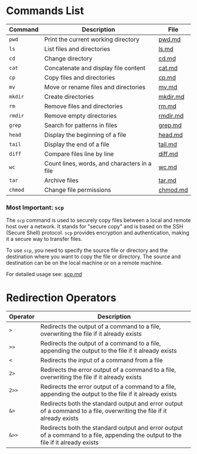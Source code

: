 # Commands List


| Command | Description | File |
|---------|-------------|------|
| `pwd`   | Print the current working directory | [pwd.md](pwd.md) |
| `ls`    | List files and directories | [ls.md](ls.md) |
| `cd`    | Change directory | [cd.md](cd.md) |
| `cat`   | Concatenate and display file content | [cat.md](cat.md) |
| `cp`    | Copy files and directories | [cp.md](cp.md) |
| `mv`    | Move or rename files and directories | [mv.md](mv.md) |
| `mkdir` | Create directories | [mkdir.md](mkdir.md) |
| `rm`    | Remove files and directories | [rm.md](rm.md) |
| `rmdir` | Remove empty directories | [rmdir.md](rmdir.md) |
| `grep`  | Search for patterns in files | [grep.md](grep.md) |
| `head`  | Display the beginning of a file | [head.md](head.md) |
| `tail`  | Display the end of a file | [tail.md](tail.md) |
| `diff`  | Compare files line by line | [diff.md](diff.md) |
| `wc`    | Count lines, words, and characters in a file | [wc.md](wc.md) |
| `tar`   | Archive files | [tar.md](tar.md) |
| `chmod` | Change file permissions | [chmod.md](chmod.md) |

### Most Important: `scp`

The `scp` command is used to securely copy files between a local and remote host over a network. It stands for "secure copy" and is based on the SSH (Secure Shell) protocol. `scp` provides encryption and authentication, making it a secure way to transfer files.

To use `scp`, you need to specify the source file or directory and the destination where you want to copy the file or directory. The source and destination can be on the local machine or on a remote machine.

For detailed usage see: [scp.md](scp.md)

# Redirection Operators

| Operator | Description |
|----------|-------------|
| `>`      | Redirects the output of a command to a file, overwriting the file if it already exists |
| `>>`     | Redirects the output of a command to a file, appending the output to the file if it already exists |
| `<`      | Redirects the input of a command from a file |
| `2>`     | Redirects the error output of a command to a file, overwriting the file if it already exists |
| `2>>`    | Redirects the error output of a command to a file, appending the output to the file if it already exists |
| `&>`     | Redirects both the standard output and error output of a command to a file, overwriting the file if it already exists |
| `&>>`    | Redirects both the standard output and error output of a command to a file, appending the output to the file if it already exists |
